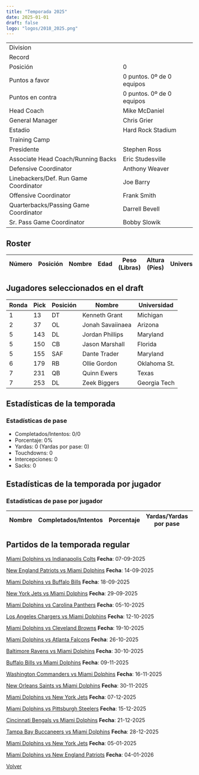```yaml
---
title: "Temporada 2025"
date: 2025-01-01
draft: false
logo: "logos/2018_2025.png"
---
```


|                      |                      |
|-------------------------|---------------------------|
| Division               |             |
| Record                 |               |
| Posición               | 0            |
| Puntos a favor         | 0 puntos. 0º de 0 equipos           |
| Puntos en contra       | 0 puntos. 0º de 0 equipos       |
| Head Coach             | Mike McDaniel               |
| General Manager        | Chris Grier      |
| Estadio                | Hard Rock Stadium             |
| Training Camp          |         |
| Presidente | Stephen Ross |
| Associate Head Coach/Running Backs | Eric Studesville |
| Defensive Coordinator | Anthony Weaver |
| Linebackers/Def. Run Game Coordinator | Joe Barry |
| Offensive Coordinator | Frank Smith |
| Quarterbacks/Passing Game Coordinator | Darrell Bevell |
| Sr. Pass Game Coordinator | Bobby Slowik |


## Roster

| Número | Posición | Nombre           | Edad | Peso (Libras) | Altura (Píes) | Universidad          |
|--------|----------|------------------|------|---------------|---------------|----------------------|


## Jugadores seleccionados en el draft

| Ronda | Pick | Posición | Nombre           | Universidad          |
|-------|------|----------|------------------|----------------------|
| 1 | 13 | DT | Kenneth Grant | Michigan |
| 2 | 37 | OL | Jonah Savaiinaea | Arizona |
| 5 | 143 | DL | Jordan Phillips | Maryland |
| 5 | 150 | CB | Jason Marshall | Florida |
| 5 | 155 | SAF | Dante Trader | Maryland |
| 6 | 179 | RB | Ollie Gordon | Oklahoma St. |
| 7 | 231 | QB | Quinn Ewers | Texas |
| 7 | 253 | DL | Zeek Biggers | Georgia Tech |


## Estadísticas de la temporada
### Estadísticas de pase
* Completados/Intentos: 0/0
* Porcentaje: 0%
* Yardas: 0 (Yardas por pase: 0)
* Touchdowns: 0
* Intercepciones: 0
* Sacks: 0

## Estadísticas de la temporada por jugador
### Estadísticas de pase por jugador
| Nombre | Completados/Intentos | Porcentaje | Yardas/Yardas por pase | TDs | Intercepciones | Sacks |
|--------|----------------------|------------|------------------------|-----|----------------|-------|


## Partidos de la temporada regular

[Miami Dolphins vs Indianapolis Colts](/historia/partidos/mia-ind-20250907) **Fecha**: 07-09-2025

[New England Patriots vs Miami Dolphins](/historia/partidos/ne-mia-20250914) **Fecha**: 14-09-2025

[Miami Dolphins vs Buffalo Bills](/historia/partidos/mia-buf-20250918) **Fecha**: 18-09-2025

[New York Jets vs Miami Dolphins](/historia/partidos/nyj-mia-20250929) **Fecha**: 29-09-2025

[Miami Dolphins vs Carolina Panthers](/historia/partidos/mia-car-20251005) **Fecha**: 05-10-2025

[Los Angeles Chargers vs Miami Dolphins](/historia/partidos/lac-mia-20251012) **Fecha**: 12-10-2025

[Miami Dolphins vs Cleveland Browns](/historia/partidos/mia-cle-20251019) **Fecha**: 19-10-2025

[Miami Dolphins vs Atlanta Falcons](/historia/partidos/mia-atl-20251026) **Fecha**: 26-10-2025

[Baltimore Ravens vs Miami Dolphins](/historia/partidos/bal-mia-20251030) **Fecha**: 30-10-2025

[Buffalo Bills vs Miami Dolphins](/historia/partidos/buf-mia-20251109) **Fecha**: 09-11-2025

[Washington Commanders vs Miami Dolphins](/historia/partidos/was-mia-20251116) **Fecha**: 16-11-2025

[New Orleans Saints vs Miami Dolphins](/historia/partidos/no-mia-20251130) **Fecha**: 30-11-2025

[Miami Dolphins vs New York Jets](/historia/partidos/mia-nyj-20251207) **Fecha**: 07-12-2025

[Miami Dolphins vs Pittsburgh Steelers](/historia/partidos/mia-pit-20251215) **Fecha**: 15-12-2025

[Cincinnati Bengals vs Miami Dolphins](/historia/partidos/cin-mia-20251221) **Fecha**: 21-12-2025

[Tampa Bay Buccaneers vs Miami Dolphins](/historia/partidos/tb-mia-20251228) **Fecha**: 28-12-2025

[Miami Dolphins vs New York Jets](/historia/partidos/mia-nyj-20250105) **Fecha**: 05-01-2025

[Miami Dolphins vs New England Patriots](/historia/partidos/mia-ne-20260104) **Fecha**: 04-01-2026





[Volver](/historia)